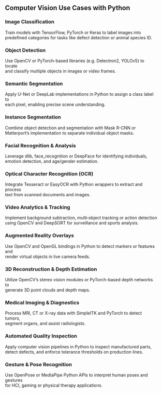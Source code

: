 ## Computer Vision Use Cases with Python

### Image Classification  
Train models with TensorFlow, PyTorch or Keras to label images into  
predefined categories for tasks like defect detection or animal species ID.

### Object Detection  
Use OpenCV or PyTorch-based libraries (e.g. Detectron2, YOLOv5) to locate  
and classify multiple objects in images or video frames.

### Semantic Segmentation  
Apply U-Net or DeepLab implementations in Python to assign a class label to  
each pixel, enabling precise scene understanding.

### Instance Segmentation  
Combine object detection and segmentation with Mask R-CNN or  
Matterport’s implementation to separate individual object masks.

### Facial Recognition & Analysis  
Leverage dlib, face_recognition or DeepFace for identifying individuals,  
emotion detection, and age/gender estimation.

### Optical Character Recognition (OCR)  
Integrate Tesseract or EasyOCR with Python wrappers to extract and process  
text from scanned documents and images.

### Video Analytics & Tracking  
Implement background subtraction, multi‐object tracking or action detection  
using OpenCV and DeepSORT for surveillance and sports analysis.

### Augmented Reality Overlays  
Use OpenCV and OpenGL bindings in Python to detect markers or features and  
render virtual objects in live camera feeds.

### 3D Reconstruction & Depth Estimation  
Utilize OpenCV’s stereo vision modules or PyTorch-based depth networks to  
generate 3D point clouds and depth maps.

### Medical Imaging & Diagnostics  
Process MRI, CT or X-ray data with SimpleITK and PyTorch to detect tumors,  
segment organs, and assist radiologists.

### Automated Quality Inspection  
Apply computer vision pipelines in Python to inspect manufactured parts,  
detect defects, and enforce tolerance thresholds on production lines.

### Gesture & Pose Recognition  
Use OpenPose or MediaPipe Python APIs to interpret human poses and gestures  
for HCI, gaming or physical therapy applications.
